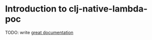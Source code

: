 # Introduction to clj-native-lambda-poc

TODO: write [great documentation](http://jacobian.org/writing/what-to-write/)
